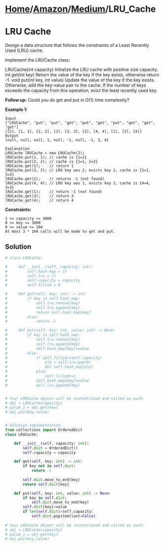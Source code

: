 # [Home](./../..)/[Amazon](./..)/[Medium](./)/LRU_Cache
<h1>LRU Cache</h1>

<p>
Design a data structure that follows the constraints of a Least Recently Used (LRU) cache.

Implement the LRUCache class:

LRUCache(int capacity) Initialize the LRU cache with positive size capacity.
int get(int key) Return the value of the key if the key exists, otherwise return -1.
void put(int key, int value) Update the value of the key if the key exists. Otherwise, add the key-value pair to the cache. If the number of keys exceeds the capacity from this operation, evict the least recently used key.

<b>Follow up:</b>
Could you do get and put in O(1) time complexity?

</p>

<b>Example 1:</b>

    Input
    ["LRUCache", "put", "put", "get", "put", "get", "put", "get", "get", "get"]
    [[2], [1, 1], [2, 2], [1], [3, 3], [2], [4, 4], [1], [3], [4]]
    Output
    [null, null, null, 1, null, -1, null, -1, 3, 4]

    Explanation
    LRUCache lRUCache = new LRUCache(2);
    lRUCache.put(1, 1); // cache is {1=1}
    lRUCache.put(2, 2); // cache is {1=1, 2=2}
    lRUCache.get(1);    // return 1
    lRUCache.put(3, 3); // LRU key was 2, evicts key 2, cache is {1=1, 3=3}
    lRUCache.get(2);    // returns -1 (not found)
    lRUCache.put(4, 4); // LRU key was 1, evicts key 1, cache is {4=4, 3=3}
    lRUCache.get(1);    // return -1 (not found)
    lRUCache.get(3);    // return 3
    lRUCache.get(4);    // return 4
 
<b>Constraints:</b>

    1 <= capacity <= 3000
    0 <= key <= 3000
    0 <= value <= 104
    At most 3 * 104 calls will be made to get and put.

<h2>Solution</h2>

```python
# class LRUCache:

#     def __init__(self, capacity: int):
#         self.hash_map = {}
#         self.lru = []
#         self.capacity = capacity
#         self.filled = 0

#     def get(self, key: int) -> int:
#         if key in self.hash_map:
#             self.lru.remove(key)
#             self.lru.append(key)
#             return self.hash_map[key]
#         else:
#             return -1

#     def put(self, key: int, value: int) -> None:
#         if key in self.hash_map:
#             self.lru.remove(key)
#             self.lru.append(key)
#             self.hash_map[key]=value
#         else:
#             if self.filled>=self.capacity:
#                 ele = self.lru.pop(0)
#                 del self.hash_map[ele]
#             else:
#                 self.filled+=1
#             self.hash_map[key]=value
#             self.lru.append(key)


# Your LRUCache object will be instantiated and called as such:
# obj = LRUCache(capacity)
# param_1 = obj.get(key)
# obj.put(key,value)


# Solution Implementation
from collections import OrderedDict
class LRUCache:

    def __init__(self, capacity: int):
        self.dict = OrderedDict()
        self.capacity = capacity

    def get(self, key: int) -> int:
        if key not in self.dict:
            return -1
        
        self.dict.move_to_end(key)
        return self.dict[key]

    def put(self, key: int, value: int) -> None:
        if key in self.dict:
            self.dict.move_to_end(key)
        self.dict[key]=value
        if len(self.dict)>self.capacity:
            self.dict.popitem(last=False)
            
# Your LRUCache object will be instantiated and called as such:
# obj = LRUCache(capacity)
# param_1 = obj.get(key)
# obj.put(key,value)
```

